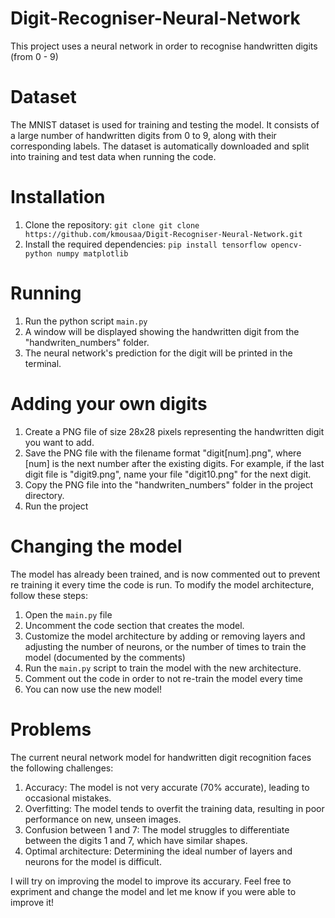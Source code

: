 # Digit-Recogniser-Neural-Network

This project uses a neural network in order to recognise handwritten digits (from 0 - 9)

# Dataset
The MNIST dataset is used for training and testing the model. It consists of a large number of handwritten digits from 0 to 9, along with their corresponding labels. The dataset is automatically downloaded and split into training and test data when running the code.

# Installation
1. Clone the repository: `git clone git clone https://github.com/kmousaa/Digit-Recogniser-Neural-Network.git`
2. Install the required dependencies: `pip install tensorflow opencv-python numpy matplotlib`

# Running
1. Run the python script `main.py`
2. A window will be displayed showing the handwritten digit from the "handwriten_numbers" folder. 
3. The neural network's prediction for the digit will be printed in the terminal. 

# Adding your own digits
1. Create a PNG file of size 28x28 pixels representing the handwritten digit you want to add.
2. Save the PNG file with the filename format "digit[num].png", where [num] is the next number after the existing digits. For example, if the last digit file is "digit9.png", name your file "digit10.png" for the next digit.
3. Copy the PNG file into the "handwriten_numbers" folder in the project directory.
4. Run the project

# Changing the model
The model has already been trained, and is now commented out to prevent re training it every time the code is run. 
To modify the model architecture, follow these steps:

1. Open the `main.py` file
2. Uncomment the code section that creates the model.
3. Customize the model architecture by adding or removing layers and adjusting the number of neurons, or the number of times to train the model (documented by the comments)
4. Run the `main.py` script to train the model with the new architecture.
5. Comment out the code in order to not re-train the model every time 
6. You can now use the new model!

# Problems
The current neural network model for handwritten digit recognition faces the following challenges:

1. Accuracy: The model is not very accurate (70% accurate), leading to occasional mistakes.
2. Overfitting: The model tends to overfit the training data, resulting in poor performance on new, unseen images.
3. Confusion between 1 and 7: The model struggles to differentiate between the digits 1 and 7, which have similar shapes.
4. Optimal architecture: Determining the ideal number of layers and neurons for the model is difficult.

I will try on improving the model to improve its accurary. Feel free to expriment and change the model and let me know if you were able to improve it!
